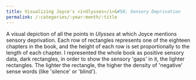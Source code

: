 ```yaml
---
title: Visualizing Joyce's <i>Ulysses</i>&#58; Sensory Deprivation
permalink: /:categories/:year:month/:title
---
```

A visual depiction of all the points in _Ulysses_ at which Joyce mentions sensory deprivation. Each row of rectangles represents one of the eighteen chapters in the book, and the height of each row is set proportionally to the length of each chapter. I represented the whole book as positive sensory data, dark rectangles, in order to show the sensory 'gaps' in it, the lighter rectangles. The lighter the rectangle, the higher the density of 'negative' sense words (like 'silence' or 'blind').